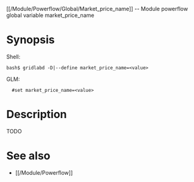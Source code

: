 [[/Module/Powerflow/Global/Market_price_name]] -- Module powerflow global variable market_price_name

# Synopsis
Shell:
~~~
bash$ gridlabd -D|--define market_price_name=<value>
~~~
GLM:
~~~
  #set market_price_name=<value>
~~~

# Description

TODO

# See also
* [[/Module/Powerflow]]
